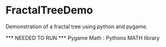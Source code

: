 # FractalTreeDemo
Demonstration of a fractal tree using python and pygame.

*** NEEDED TO RUN ***
Pygame 
Math : Pythons MATH library
